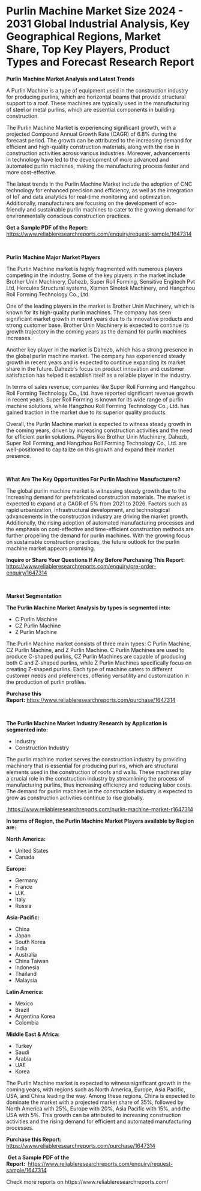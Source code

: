 <p><h1>Purlin Machine Market Size 2024 - 2031 Global Industrial Analysis, Key Geographical Regions, Market Share, Top Key Players, Product Types and Forecast Research Report</h1></p><p><strong>Purlin Machine Market Analysis and Latest Trends</strong></p>
<p><p>A Purlin Machine is a type of equipment used in the construction industry for producing purlins, which are horizontal beams that provide structural support to a roof. These machines are typically used in the manufacturing of steel or metal purlins, which are essential components in building construction.</p><p>The Purlin Machine Market is experiencing significant growth, with a projected Compound Annual Growth Rate (CAGR) of 6.8% during the forecast period. The growth can be attributed to the increasing demand for efficient and high-quality construction materials, along with the rise in construction activities across various industries. Moreover, advancements in technology have led to the development of more advanced and automated purlin machines, making the manufacturing process faster and more cost-effective.</p><p>The latest trends in the Purlin Machine Market include the adoption of CNC technology for enhanced precision and efficiency, as well as the integration of IoT and data analytics for real-time monitoring and optimization. Additionally, manufacturers are focusing on the development of eco-friendly and sustainable purlin machines to cater to the growing demand for environmentally conscious construction practices.</p></p>
<p><strong>Get a Sample PDF of the Report:&nbsp;</strong> <a href="https://www.reliableresearchreports.com/enquiry/request-sample/1647314">https://www.reliableresearchreports.com/enquiry/request-sample/1647314</a></p>
<p>&nbsp;</p>
<p><strong>Purlin Machine Major Market Players</strong></p>
<p><p>The Purlin Machine market is highly fragmented with numerous players competing in the industry. Some of the key players in the market include Brother Unin Machinery, Dahezb, Super Roll Forming, Sensitive Engitech Pvt Ltd, Hercules Structural systems, Xiamen Sinotok Machinery, and Hangzhou Roll Forming Technology Co., Ltd.</p><p>One of the leading players in the market is Brother Unin Machinery, which is known for its high-quality purlin machines. The company has seen significant market growth in recent years due to its innovative products and strong customer base. Brother Unin Machinery is expected to continue its growth trajectory in the coming years as the demand for purlin machines increases.</p><p>Another key player in the market is Dahezb, which has a strong presence in the global purlin machine market. The company has experienced steady growth in recent years and is expected to continue expanding its market share in the future. Dahezb's focus on product innovation and customer satisfaction has helped it establish itself as a reliable player in the industry.</p><p>In terms of sales revenue, companies like Super Roll Forming and Hangzhou Roll Forming Technology Co., Ltd. have reported significant revenue growth in recent years. Super Roll Forming is known for its wide range of purlin machine solutions, while Hangzhou Roll Forming Technology Co., Ltd. has gained traction in the market due to its superior quality products.</p><p>Overall, the Purlin Machine market is expected to witness steady growth in the coming years, driven by increasing construction activities and the need for efficient purlin solutions. Players like Brother Unin Machinery, Dahezb, Super Roll Forming, and Hangzhou Roll Forming Technology Co., Ltd. are well-positioned to capitalize on this growth and expand their market presence.</p></p>
<p>&nbsp;</p>
<p><strong>What Are The Key Opportunities For Purlin Machine Manufacturers?</strong></p>
<p><p>The global purlin machine market is witnessing steady growth due to the increasing demand for prefabricated construction materials. The market is expected to expand at a CAGR of 5% from 2021 to 2026. Factors such as rapid urbanization, infrastructural development, and technological advancements in the construction industry are driving the market growth. Additionally, the rising adoption of automated manufacturing processes and the emphasis on cost-effective and time-efficient construction methods are further propelling the demand for purlin machines. With the growing focus on sustainable construction practices, the future outlook for the purlin machine market appears promising.</p></p>
<p><strong>Inquire or Share Your Questions If Any Before Purchasing This Report:</strong> <a href="https://www.reliableresearchreports.com/enquiry/pre-order-enquiry/1647314">https://www.reliableresearchreports.com/enquiry/pre-order-enquiry/1647314</a></p>
<p>&nbsp;</p>
<p><strong>Market Segmentation</strong></p>
<p><strong>The Purlin Machine Market Analysis by types is segmented into:</strong></p>
<p><ul><li>C Purlin Machine</li><li>CZ Purlin Machine</li><li>Z Purlin Machine</li></ul></p>
<p><p>The Purlin Machine market consists of three main types: C Purlin Machine, CZ Purlin Machine, and Z Purlin Machine. C Purlin Machines are used to produce C-shaped purlins, CZ Purlin Machines are capable of producing both C and Z-shaped purlins, while Z Purlin Machines specifically focus on creating Z-shaped purlins. Each type of machine caters to different customer needs and preferences, offering versatility and customization in the production of purlin profiles.</p></p>
<p><strong>Purchase this Report:&nbsp;</strong><a href="https://www.reliableresearchreports.com/purchase/1647314">https://www.reliableresearchreports.com/purchase/1647314</a></p>
<p>&nbsp;</p>
<p><strong>The Purlin Machine Market Industry Research by Application is segmented into:</strong></p>
<p><ul><li>Industry</li><li>Construction Industry</li></ul></p>
<p><p>The purlin machine market serves the construction industry by providing machinery that is essential for producing purlins, which are structural elements used in the construction of roofs and walls. These machines play a crucial role in the construction industry by streamlining the process of manufacturing purlins, thus increasing efficiency and reducing labor costs. The demand for purlin machines in the construction industry is expected to grow as construction activities continue to rise globally.</p></p>
<p><a href="https://www.reliableresearchreports.com/purlin-machine-market-r1647314">&nbsp;https://www.reliableresearchreports.com/purlin-machine-market-r1647314</a></p>
<p><strong>In terms of Region, the Purlin Machine Market Players available by Region are:</strong></p>
<p>
    <p> <strong> North America: </strong>
        <ul>
            <li>United States</li>
            <li>Canada</li>
        </ul>
        </p> 
    <p> <strong> Europe: </strong>
        <ul>
            <li>Germany</li>
            <li>France</li>
            <li>U.K.</li>
            <li>Italy</li>
            <li>Russia</li>
        </ul>
        </p> 
    <p> <strong> Asia-Pacific: </strong>
        <ul>
            <li>China</li>
            <li>Japan</li>
            <li>South Korea</li>
            <li>India</li>
            <li>Australia</li>
            <li>China Taiwan</li>
            <li>Indonesia</li>
            <li>Thailand</li>
            <li>Malaysia</li>
        </ul>
        </p> 
    <p> <strong> Latin America: </strong>
        <ul>
            <li>Mexico</li>
            <li>Brazil</li>
            <li>Argentina Korea</li>
            <li>Colombia</li>
        </ul>
        </p> 
    <p> <strong> Middle East & Africa: </strong>
        <ul>
            <li>Turkey</li>
            <li>Saudi</li>
            <li>Arabia</li>
            <li>UAE</li>
            <li>Korea</li>
        </ul>
    </p>
    </p>
<p><p>The Purlin Machine market is expected to witness significant growth in the coming years, with regions such as North America, Europe, Asia Pacific, USA, and China leading the way. Among these regions, China is expected to dominate the market with a projected market share of 35%, followed by North America with 25%, Europe with 20%, Asia Pacific with 15%, and the USA with 5%. This growth can be attributed to increasing construction activities and the rising demand for efficient and automated manufacturing processes.</p></p>
<p><strong>Purchase this Report: </strong><a href="https://www.reliableresearchreports.com/purchase/1647314">https://www.reliableresearchreports.com/purchase/1647314</a></p>
<p>&nbsp;<strong>Get a Sample PDF of the Report:&nbsp;&nbsp;</strong><a href="https://www.reliableresearchreports.com/enquiry/request-sample/1647314">https://www.reliableresearchreports.com/enquiry/request-sample/1647314</a></p>
<p><strong></strong></p>
<p>Check more reports on https://www.reliableresearchreports.com/</p>